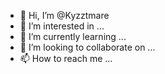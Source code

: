 - 👋 Hi, I’m @Kyzztmare
- 👀 I’m interested in ...
- 🌱 I’m currently learning ...
- 💞️ I’m looking to collaborate on ...
- 📫 How to reach me ...

<!---
Kyzztmare/Kyzztmare is a ✨ special ✨ repository because its `README.md` (this file) appears on your GitHub profile.
You can click the Preview link to take a look at your changes.
--->
